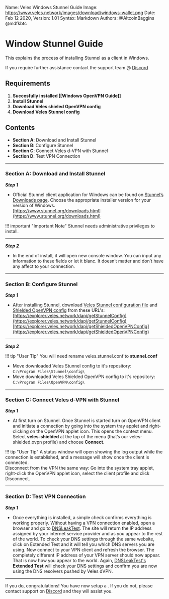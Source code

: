 Name:           Veles Windows Stunnel Guide
Image:          https://www.veles.network/images/download/windows-wallet.png
Date:           Feb 12 2020,
Version: 		1.01
Syntax:         Markdown
Authors:        @AltcoinBaggins @mdfkbtc

# Window Stunnel Guide
This explains the process of installing Stunnel as a client in Windows.

If you require further assistance contact the support team @ [Discord](https://discord.gg/P528fGg)

## Requirements
1) **Succesfully installed [[Windows OpenVPN Guide]]**  
2) **Install Stunnel**  
3) **Download Veles shieled OpenVPN config**  
4) **Download Veles Stunnel config**  

## Contents
* **Section A**: Download and Install Stunnel
* **Section B**: Configure Stunnel
* **Section C**: Connect Veles d-VPN with Stunnel
* **Section D**: Test VPN Connection
***

### Section A: Download and Install Stunnel

***Step 1***  

* Official Stunnel client application for Windows can be found on [Stunnel’s Downloads page](https://www.stunnel.org/downloads.html). Choose the appropriate installer version for your version of Windows.  
[https://www.stunnel.org/downloads.html](https://www.stunnel.org/downloads.html)

!!! important "Important Note"
	Stunnel needs administrative privileges to install.

***

***Step 2***  

* In the end of install, it will open new console window. You can input any information to these fields or let it blanc. It doesn’t matter and don’t have any affect to your connection.

***

### Section B: Configure Stunnel

***Step 1***  

* After installing Stunnel, download [Veles Stunnel configuration file](https://explorer.veles.network/dapi/getStunnelConfig) and [Shielded OpenVPN config](https://explorer.veles.network/dapi/getShieldedOpenVPNConfig) from these URL's:  
[https://explorer.veles.network/dapi/getStunnelConfig](https://explorer.veles.network/dapi/getStunnelConfig)  
[https://explorer.veles.network/dapi/getShieldedOpenVPNConfig](https://explorer.veles.network/dapi/getShieldedOpenVPNConfig)  

***
  
***Step 2***  

!!! tip "User Tip"
	You will need rename veles.stunnel.conf to **stunnel.conf**

* Move downloaded Veles Stunnel config to it's repository:    
`C:\Program Files\Stunnel\config\`  
* Move downloaded Veles Shielded OpenVPN config to it's repository:    
`C:\Program Files\OpenVPN\config\`    

***

### Section C: Connect Veles d-VPN with Stunnel

***Step 1***  

* At first turn on Stunnel. Once Stunnel is started turn on OpenVPN client and initiate a connection by going into the system tray applet and right-clicking on the OpenVPN applet icon. This opens the context menu. Select **veles-shielded** at the top of the menu (that’s our veles-shielded.ovpn profile) and choose **Connect**.

!!! tip "User Tip"
	A status window will open showing the log output while the connection is established, and a message will show once the client is connected.  
	Disconnect from the VPN the same way: Go into the system tray applet, right-click the OpenVPN applet icon, select the client profile and click Disconnect.

***

### Section D: Test VPN Connection

***Step 1***  

* Once everything is installed, a simple check confirms everything is working properly. Without having a VPN connection enabled, open a browser and go to [DNSLeakTest](https://www.dnsleaktest.com/).
The site will return the IP address assigned by your internet service provider and as you appear to the rest of the world. To check your DNS settings through the same website, click on Extended Test and it will tell you which DNS servers you are using.
Now connect to your VPN client and refresh the browser. The completely different IP address of your VPN server should now appear. That is now how you appear to the world. Again, [DNSLeakTest's](https://www.dnsleaktest.com/) **Extended Test** will check your DNS settings and confirm you are now using the DNS resolvers pushed by Veles dVPN.

***

If you do, congratulations! You have now setup a . If you do not, please contact support on [Discord](https://discord.gg/P528fGg) and they will assist you.  
